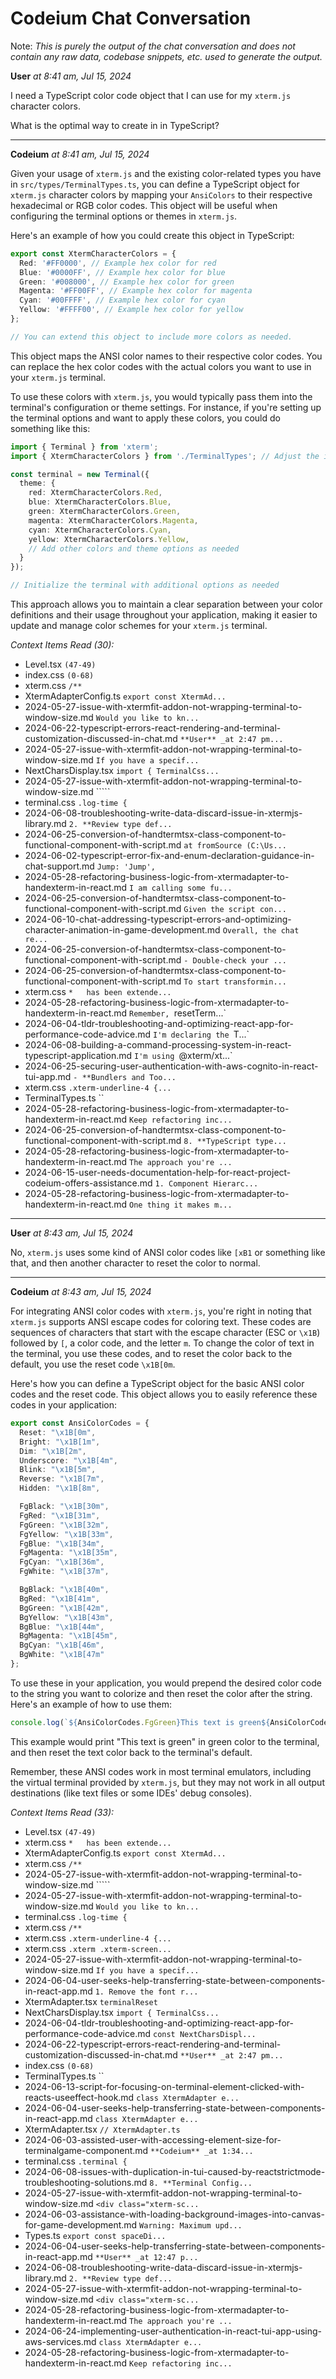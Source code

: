 # Codeium Chat Conversation

Note: _This is purely the output of the chat conversation and does not contain any raw data, codebase snippets, etc. used to generate the output._

**User** _at 8:41 am, Jul 15, 2024_

I need a TypeScript color code object that I can use for my `xterm.js` character colors.

What is the optimal way to create in in TypeScript?

---

**Codeium** _at 8:41 am, Jul 15, 2024_

Given your usage of `xterm.js` and the existing color-related types you have in `src/types/TerminalTypes.ts`, you can define a TypeScript object for `xterm.js` character colors by mapping your `AnsiColors` to their respective hexadecimal or RGB color codes. This object will be useful when configuring the terminal options or themes in `xterm.js`.

Here's an example of how you could create this object in TypeScript:

```typescript
export const XtermCharacterColors = {
  Red: '#FF0000', // Example hex color for red
  Blue: '#0000FF', // Example hex color for blue
  Green: '#008000', // Example hex color for green
  Magenta: '#FF00FF', // Example hex color for magenta
  Cyan: '#00FFFF', // Example hex color for cyan
  Yellow: '#FFFF00', // Example hex color for yellow
};

// You can extend this object to include more colors as needed.
```

This object maps the ANSI color names to their respective color codes. You can replace the hex color codes with the actual colors you want to use in your `xterm.js` terminal.

To use these colors with `xterm.js`, you would typically pass them into the terminal's configuration or theme settings. For instance, if you're setting up the terminal options and want to apply these colors, you could do something like this:

```typescript
import { Terminal } from 'xterm';
import { XtermCharacterColors } from './TerminalTypes'; // Adjust the import path as necessary

const terminal = new Terminal({
  theme: {
    red: XtermCharacterColors.Red,
    blue: XtermCharacterColors.Blue,
    green: XtermCharacterColors.Green,
    magenta: XtermCharacterColors.Magenta,
    cyan: XtermCharacterColors.Cyan,
    yellow: XtermCharacterColors.Yellow,
    // Add other colors and theme options as needed
  }
});

// Initialize the terminal with additional options as needed
```

This approach allows you to maintain a clear separation between your color definitions and their usage throughout your application, making it easier to update and manage color schemes for your `xterm.js` terminal.

_Context Items Read (30):_

- Level.tsx `(47-49)`
- index.css `(0-68)`
- xterm.css `/**`
- XtermAdapterConfig.ts `export const XtermAd...`
- 2024-05-27-issue-with-xtermfit-addon-not-wrapping-terminal-to-window-size.md `Would you like to kn...`
- 2024-06-22-typescript-errors-react-rendering-and-terminal-customization-discussed-in-chat.md `**User** _at 2:47 pm...`
- 2024-05-27-issue-with-xtermfit-addon-not-wrapping-terminal-to-window-size.md `If you have a specif...`
- NextCharsDisplay.tsx `import { TerminalCss...`
- 2024-05-27-issue-with-xtermfit-addon-not-wrapping-terminal-to-window-size.md `````
- terminal.css `.log-time {`
- 2024-06-08-troubleshooting-write-data-discard-issue-in-xtermjs-library.md `2. **Review type def...`
- 2024-06-25-conversion-of-handtermtsx-class-component-to-functional-component-with-script.md `at fromSource (C:\Us...`
- 2024-06-02-typescript-error-fix-and-enum-declaration-guidance-in-chat-support.md `Jump: 'Jump',`
- 2024-05-28-refactoring-business-logic-from-xtermadapter-to-handexterm-in-react.md `I am calling some fu...`
- 2024-06-25-conversion-of-handtermtsx-class-component-to-functional-component-with-script.md `Given the script con...`
- 2024-06-10-chat-addressing-typescript-errors-and-optimizing-character-animation-in-game-development.md `Overall, the chat re...`
- 2024-06-25-conversion-of-handtermtsx-class-component-to-functional-component-with-script.md `- Double-check your ...`
- 2024-06-25-conversion-of-handtermtsx-class-component-to-functional-component-with-script.md `To start transformin...`
- xterm.css `*   has been extende...`
- 2024-05-28-refactoring-business-logic-from-xtermadapter-to-handexterm-in-react.md `Remember, `resetTerm...`
- 2024-06-04-tldr-troubleshooting-and-optimizing-react-app-for-performance-code-advice.md `I'm declaring the `T...`
- 2024-06-08-building-a-command-processing-system-in-react-typescript-application.md `I'm using `@xterm/xt...`
- 2024-06-25-securing-user-authentication-with-aws-cognito-in-react-tui-app.md `- **Bundlers and Too...`
- xterm.css `.xterm-underline-4 {...`
- TerminalTypes.ts ``
- 2024-05-28-refactoring-business-logic-from-xtermadapter-to-handexterm-in-react.md `Keep refactoring inc...`
- 2024-06-25-conversion-of-handtermtsx-class-component-to-functional-component-with-script.md `8. **TypeScript type...`
- 2024-05-28-refactoring-business-logic-from-xtermadapter-to-handexterm-in-react.md `The approach you're ...`
- 2024-06-15-user-needs-documentation-help-for-react-project-codeium-offers-assistance.md `1. Component Hierarc...`
- 2024-05-28-refactoring-business-logic-from-xtermadapter-to-handexterm-in-react.md `One thing it makes m...`


---

**User** _at 8:43 am, Jul 15, 2024_

No, `xterm.js` uses some kind of ANSI color codes like `[xB1` or something like that, and then another character to reset the color to normal.

---

**Codeium** _at 8:43 am, Jul 15, 2024_

For integrating ANSI color codes with `xterm.js`, you're right in noting that `xterm.js` supports ANSI escape codes for coloring text. These codes are sequences of characters that start with the escape character (ESC or `\x1B`) followed by `[`, a color code, and the letter `m`. To change the color of text in the terminal, you use these codes, and to reset the color back to the default, you use the reset code `\x1B[0m`.

Here's how you can define a TypeScript object for the basic ANSI color codes and the reset code. This object allows you to easily reference these codes in your application:

```typescript
export const AnsiColorCodes = {
  Reset: "\x1B[0m",
  Bright: "\x1B[1m",
  Dim: "\x1B[2m",
  Underscore: "\x1B[4m",
  Blink: "\x1B[5m",
  Reverse: "\x1B[7m",
  Hidden: "\x1B[8m",

  FgBlack: "\x1B[30m",
  FgRed: "\x1B[31m",
  FgGreen: "\x1B[32m",
  FgYellow: "\x1B[33m",
  FgBlue: "\x1B[34m",
  FgMagenta: "\x1B[35m",
  FgCyan: "\x1B[36m",
  FgWhite: "\x1B[37m",

  BgBlack: "\x1B[40m",
  BgRed: "\x1B[41m",
  BgGreen: "\x1B[42m",
  BgYellow: "\x1B[43m",
  BgBlue: "\x1B[44m",
  BgMagenta: "\x1B[45m",
  BgCyan: "\x1B[46m",
  BgWhite: "\x1B[47m"
};
```

To use these in your application, you would prepend the desired color code to the string you want to colorize and then reset the color after the string. Here's an example of how to use them:

```typescript
console.log(`${AnsiColorCodes.FgGreen}This text is green${AnsiColorCodes.Reset}`);
```

This example would print "This text is green" in green color to the terminal, and then reset the text color back to the terminal's default. 

Remember, these ANSI codes work in most terminal emulators, including the virtual terminal provided by `xterm.js`, but they may not work in all output destinations (like text files or some IDEs' debug consoles).

_Context Items Read (33):_

- Level.tsx `(47-49)`
- xterm.css `*   has been extende...`
- XtermAdapterConfig.ts `export const XtermAd...`
- xterm.css `/**`
- 2024-05-27-issue-with-xtermfit-addon-not-wrapping-terminal-to-window-size.md `````
- 2024-05-27-issue-with-xtermfit-addon-not-wrapping-terminal-to-window-size.md `Would you like to kn...`
- terminal.css `.log-time {`
- xterm.css `/**`
- xterm.css `.xterm-underline-4 {...`
- xterm.css `.xterm .xterm-screen...`
- 2024-05-27-issue-with-xtermfit-addon-not-wrapping-terminal-to-window-size.md `If you have a specif...`
- 2024-06-04-user-seeks-help-transferring-state-between-components-in-react-app.md `1. Remove the font r...`
- XtermAdapter.tsx `terminalReset`
- NextCharsDisplay.tsx `import { TerminalCss...`
- 2024-06-04-tldr-troubleshooting-and-optimizing-react-app-for-performance-code-advice.md `const NextCharsDispl...`
- 2024-06-22-typescript-errors-react-rendering-and-terminal-customization-discussed-in-chat.md `**User** _at 2:47 pm...`
- index.css `(0-68)`
- TerminalTypes.ts ``
- 2024-06-13-script-for-focusing-on-terminal-element-clicked-with-reacts-useeffect-hook.md `class XtermAdapter e...`
- 2024-06-04-user-seeks-help-transferring-state-between-components-in-react-app.md `class XtermAdapter e...`
- XtermAdapter.tsx `// XtermAdapter.ts`
- 2024-06-03-assisted-user-with-accessing-element-size-for-terminalgame-component.md `**Codeium** _at 1:34...`
- terminal.css `.terminal {`
- 2024-06-08-issues-with-duplication-in-tui-caused-by-reactstrictmode-troubleshooting-solutions.md `8. **Terminal Config...`
- 2024-05-27-issue-with-xtermfit-addon-not-wrapping-terminal-to-window-size.md `<div class="xterm-sc...`
- 2024-06-03-assistance-with-loading-background-images-into-canvas-for-game-development.md `Warning: Maximum upd...`
- Types.ts `export const spaceDi...`
- 2024-06-04-user-seeks-help-transferring-state-between-components-in-react-app.md `**User** _at 12:47 p...`
- 2024-06-08-troubleshooting-write-data-discard-issue-in-xtermjs-library.md `2. **Review type def...`
- 2024-05-27-issue-with-xtermfit-addon-not-wrapping-terminal-to-window-size.md `<div class="xterm-sc...`
- 2024-05-28-refactoring-business-logic-from-xtermadapter-to-handexterm-in-react.md `The approach you're ...`
- 2024-06-24-implementing-user-authentication-in-react-tui-app-using-aws-services.md `class XtermAdapter e...`
- 2024-05-28-refactoring-business-logic-from-xtermadapter-to-handexterm-in-react.md `Keep refactoring inc...`

